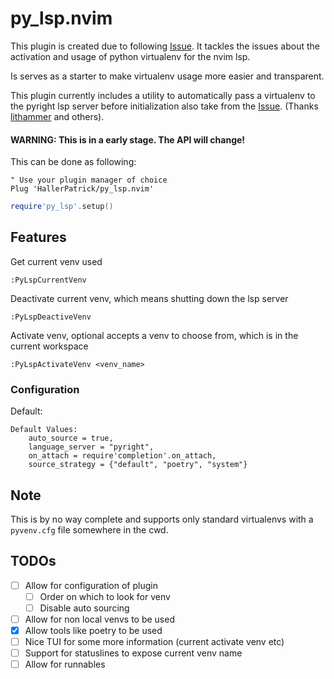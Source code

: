 # py_lsp.nvim


This plugin is created due to following [Issue](https://github.com/neovim/nvim-lspconfig/issues/500#issuecomment-877305226).
It tackles the issues about the activation and usage of python virtualenv
for the nvim lsp. 

Is serves as a starter to make virtualenv usage more easier and transparent.

This plugin currently includes a utility to automatically pass a virtualenv to
the pyright lsp server before initialization also take from the [Issue](https://github.com/neovim/nvim-lspconfig/issues/500#issuecomment-851247107). 
(Thanks [lithammer](https://github.com/lithammer) and others).


#### WARNING: This is in a early stage. The API will change!


This can be done as following:


```viml
" Use your plugin manager of choice
Plug 'HallerPatrick/py_lsp.nvim'
```

```lua
require'py_lsp'.setup()
```


## Features

Get current venv used

`:PyLspCurrentVenv`

Deactivate current venv, which means shutting down the lsp server

`:PyLspDeactiveVenv`

Activate venv, optional accepts a venv to choose from, which is in the current workspace

`:PyLspActivateVenv <venv_name>`

### Configuration

Default:

```
Default Values:
    auto_source = true,
    language_server = "pyright",
    on_attach = require'completion'.on_attach,
    source_strategy = {"default", "poetry", "system"}
```

## Note

This is by no way complete and supports only standard virtualenvs with a `pyvenv.cfg` file
somewhere in the cwd.

## TODOs

- [ ] Allow for configuration of plugin
    - [ ] Order on which to look for venv
    - [ ] Disable auto sourcing
- [ ] Allow for non local venvs to be used
- [x] Allow tools like poetry to be used
- [ ] Nice TUI for some more information (current activate venv etc)
- [ ] Support for statuslines to expose current venv name
- [ ] Allow for runnables
